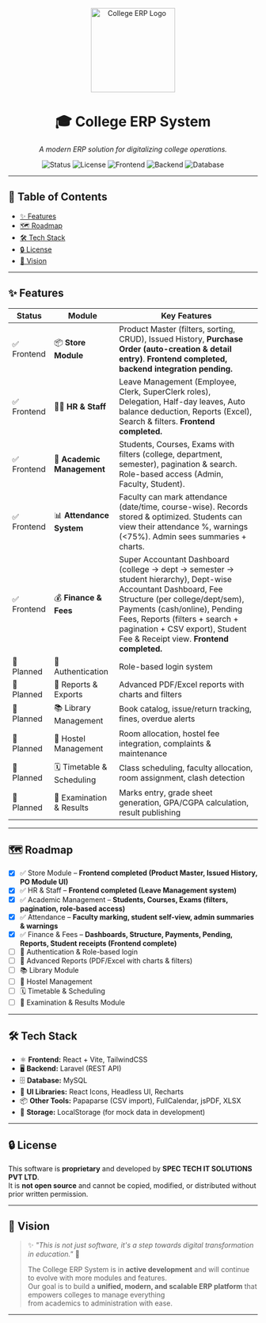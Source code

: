 <p align="center">
  <img src="https://res.cloudinary.com/dpv8uxc8p/image/upload/v1757764420/logo_znzxkr.png" alt="College ERP Logo" width="170"/>
</p>

<div align="center">

# 🎓 College ERP System

_A modern ERP solution for digitalizing college operations._

![Status](https://img.shields.io/badge/Status-In%20Development-yellow)
![License](https://img.shields.io/badge/License-Proprietary-red)
![Frontend](https://img.shields.io/badge/Frontend-React%20%2B%20Vite-61dafb?logo=react&logoColor=white)
![Backend](https://img.shields.io/badge/Backend-Laravel-red?logo=laravel)
![Database](https://img.shields.io/badge/Database-MySQL-blue?logo=mysql)

</div>

---

## 📑 Table of Contents

- [✨ Features](#-features)
- [🗺️ Roadmap](#️-roadmap)
- [🛠️ Tech Stack](#-tech-stack)
- [🔒 License](#-license)
- [🌟 Vision](#-vision)

---

## ✨ Features

| Status      | Module                  | Key Features                                                                                                                                                          |
| ----------- | ----------------------- | --------------------------------------------------------------------------------------------------------------------------------------------------------------------- |
| ✅ Frontend | 📦 **Store Module**     | Product Master (filters, sorting, CRUD), Issued History, **Purchase Order (auto-creation & detail entry)**. **Frontend completed, backend integration pending.**      |
| ✅ Frontend | 👨‍🏫 **HR & Staff**       | Leave Management (Employee, Clerk, SuperClerk roles), Delegation, Half-day leaves, Auto balance deduction, Reports (Excel), Search & filters. **Frontend completed.** |
| ✅ Frontend | 🧾 **Academic Management** | Students, Courses, Exams with filters (college, department, semester), pagination & search. Role-based access (Admin, Faculty, Student).                              |
| ✅ Frontend | 📊 **Attendance System**  | Faculty can mark attendance (date/time, course-wise). Records stored & optimized. Students can view their attendance %, warnings (<75%). Admin sees summaries + charts. |
| ✅ Frontend | 💰 **Finance & Fees**     | Super Accountant Dashboard (college → dept → semester → student hierarchy), Dept-wise Accountant Dashboard, Fee Structure (per college/dept/sem), Payments (cash/online), Pending Fees, Reports (filters + search + pagination + CSV export), Student Fee & Receipt view. **Frontend completed.** |
| 🚧 Planned  | 🔐 Authentication       | Role-based login system                                                                                                                                               |
| 🚧 Planned  | 📑 Reports & Exports    | Advanced PDF/Excel reports with charts and filters                                                                                                                    |
| 🚧 Planned  | 📚 Library Management   | Book catalog, issue/return tracking, fines, overdue alerts                                                                                                            |
| 🚧 Planned  | 🏫 Hostel Management    | Room allocation, hostel fee integration, complaints & maintenance                                                                                                     |
| 🚧 Planned  | 🗓️ Timetable & Scheduling | Class scheduling, faculty allocation, room assignment, clash detection                                                                                                |
| 🚧 Planned  | 📑 Examination & Results | Marks entry, grade sheet generation, GPA/CGPA calculation, result publishing                                                                                          |

---

## 🗺️ Roadmap

- [x] ✅ Store Module – **Frontend completed (Product Master, Issued History, PO Module UI)**
- [x] ✅ HR & Staff – **Frontend completed (Leave Management system)**
- [x] ✅ Academic Management – **Students, Courses, Exams (filters, pagination, role-based access)**
- [x] ✅ Attendance – **Faculty marking, student self-view, admin summaries & warnings**
- [x] ✅ Finance & Fees – **Dashboards, Structure, Payments, Pending, Reports, Student receipts (Frontend complete)**
- [ ] 🔐 Authentication & Role-based login
- [ ] 📑 Advanced Reports (PDF/Excel with charts & filters)
- [ ] 📚 Library Module
- [ ] 🏫 Hostel Management
- [ ] 🗓️ Timetable & Scheduling
- [ ] 📑 Examination & Results Module

---

## 🛠️ Tech Stack

- ⚛️ **Frontend:** React + Vite, TailwindCSS
- 🖥️ **Backend:** Laravel (REST API)
- 🗄️ **Database:** MySQL
- 🎨 **UI Libraries:** React Icons, Headless UI, Recharts
- 📦 **Other Tools:** Papaparse (CSV import), FullCalendar, jsPDF, XLSX
- 💾 **Storage:** LocalStorage (for mock data in development)

---

## 🔒 License

This software is **proprietary** and developed by **SPEC TECH IT SOLUTIONS PVT LTD**.  
It is **not open source** and cannot be copied, modified, or distributed without prior written permission.

---

## 🌟 Vision

> ✨ _"This is not just software, it's a step towards digital transformation in education."_ 🚀
>
> The College ERP System is in **active development** and will continue to evolve with more modules and features.  
> Our goal is to build a **unified, modern, and scalable ERP platform** that empowers colleges to manage everything  
> from academics to administration with ease.

---
